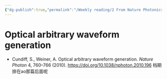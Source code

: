 ```yaml
---
{"dg-publish":true,"permalink":"/Weekly reading/2 From Nature Photonics/","dgPassFrontmatter":true,"created":"2025-04-23T20:47:54.770+08:00","updated":"2025-04-23T21:46:38.000+08:00"}
---
```


# Optical arbitrary waveform generation
- Cundiff, S., Weiner, A. Optical arbitrary waveform generation. _Nature Photon_ 4, 760–766 (2010). https://doi.org/10.1038/nphoton.2010.196
档期排在ao那篇后面呢
